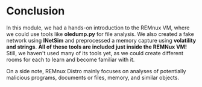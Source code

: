 # Conclusion

In this module, we had a hands-on introduction to the REMnux <span style="color: inherit;">VM</span>, where we could use tools like **oledump.py** for file analysis. We also created a fake network using **INetSim** and preprocessed a memory capture using **volatility and strings**. **All of these tools are included just inside the REMNux <span style="color: inherit;">VM</span>!** Still, we haven't used many of its tools yet, as we could create different rooms for each to learn and become familiar with it.

On a side note, REMnux Distro mainly focuses on analyses of potentially malicious programs, documents or files, memory, and similar objects.